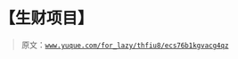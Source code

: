 # 【生财项目】

> 原文：[`www.yuque.com/for_lazy/thfiu8/ecs76b1kgvacg4qz`](https://www.yuque.com/for_lazy/thfiu8/ecs76b1kgvacg4qz)



